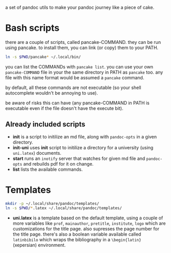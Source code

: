 a set of pandoc utils to make your pandoc journey like a piece of cake.

# Bash scripts
there are a couple of scripts, called pancake-COMMAND. they can be run
using pancake. to install them, you can link (or copy) them to
your PATH.

```bash
ln -s $PWD/pancake* ~/.local/bin/
```

you can list the COMMANDs with `pancake list`. you can use your own
`pancake-COMMAND` file in your the same directory in PATH as
`pancake` too. any file with this name format would be assumed a
`pancake` command.

by default, all these commands are not executable (so your shell autocomplete
wouldn't be annoying to use).

be aware of risks this can have (any pancake-COMMAND in PATH is
executable even if the file doesn't have the execute bit).

## Already included scripts
- **init** is a script to initilize an md file, along with `pandoc-opts` in a
given directory.
- **init-uni** uses **init** script to initilize a directory for a university
(using `uni.latex`) documents.
- **start** runs an `inotify` server that watches for given md file and
`pandoc-opts` and rebuilds pdf for it on change.
- **list** lists the available commands.

# Templates
```bash
mkdir -p ~/.local/share/pandoc/templates/
ln -s $PWD/*.latex ~/.local/share/pandoc/templates/
```
- **uni.latex** is a template based on the default template, using a couple of
more variables like `prof`, `mainauthor`, `pretitle`, `institute`, `logo` which
are customizations for the title page. also supresses the page number for the
title page.
there's also a boolean variable available called `latinbibilo` which wraps the
bibliography in a `\begin{latin}` (xepersian) environment.
